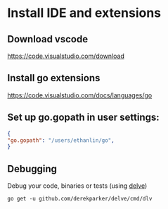 # Install IDE and extensions

## Download vscode
https://code.visualstudio.com/download

## Install go extensions
https://code.visualstudio.com/docs/languages/go

## Set up go.gopath in user settings:
```json
{
"go.gopath": "/users/ethanlin/go",
}

```


## Debugging
Debug your code, binaries or tests (using [delve](https://github.com/derekparker/delve))
```
go get -u github.com/derekparker/delve/cmd/dlv
```